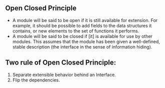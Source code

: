 Open Closed Principle
---------------------

- A module will be said to be open if it is still available for extension. For example, it should be possible to add fields to the data structures it contains, or new elements to the set of functions it performs.
- A module will be said to be closed if [it] is available for use by other modules. This assumes that the module has been given a well-defined, stable description (the interface in the sense of information hiding).

Two rule of Open Closed Principle:
----------------------------------
1. Separate extensible behavior behind an Interface.
2. Flip the dependencies.

